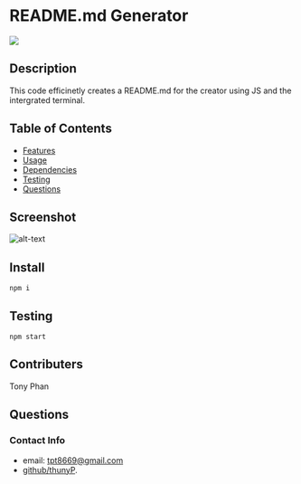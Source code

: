 # README.md Generator
![](https://img.shields.io/badge/License-MIT-green.svg)

## Description
This code efficinetly creates a README.md for the creator using JS and the intergrated terminal.

## Table of Contents
* [Features](#features)
* [Usage](#usage)
* [Dependencies](depenedencies)
* [Testing](#testing)
* [Questions](#questions)

## Screenshot
![alt-text](undefined)

## Install
```
npm i
```
## Testing
```
npm start
```
## Contributers
Tony Phan 

## Questions
### Contact Info
* email: tpt8669@gmail.com 
* [github/thunyP](https://github.com/thunyP).